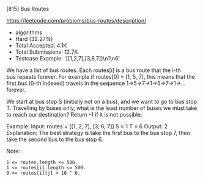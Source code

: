 [815] Bus Routes  

https://leetcode.com/problems/bus-routes/description/

* algorithms
* Hard (32.27%)
* Total Accepted:    4.1K
* Total Submissions: 12.7K
* Testcase Example:  '[[1,2,7],[3,6,7]]\n1\n6'

We have a list of bus routes. Each routes[i] is a bus route that the i-th bus repeats forever. For example if routes[0] = [1, 5, 7], this means that the first bus (0-th indexed) travels in the sequence 1->5->7->1->5->7->1->... forever.

We start at bus stop S (initially not on a bus), and we want to go to bus stop T. Travelling by buses only, what is the least number of buses we must take to reach our destination? Return -1 if it is not possible.


Example:
Input: 
routes = [[1, 2, 7], [3, 6, 7]]
S = 1
T = 6
Output: 2
Explanation: 
The best strategy is take the first bus to the bus stop 7, then take the second bus to the bus stop 6.


Note: 


	1 <= routes.length <= 500.
	1 <= routes[i].length <= 500.
	0 <= routes[i][j] < 10 ^ 6.

